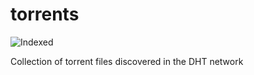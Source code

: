 torrents 
========
![Indexed](https://img.shields.io/badge/indexed-241257-blue)

Collection of torrent files discovered in the DHT network
